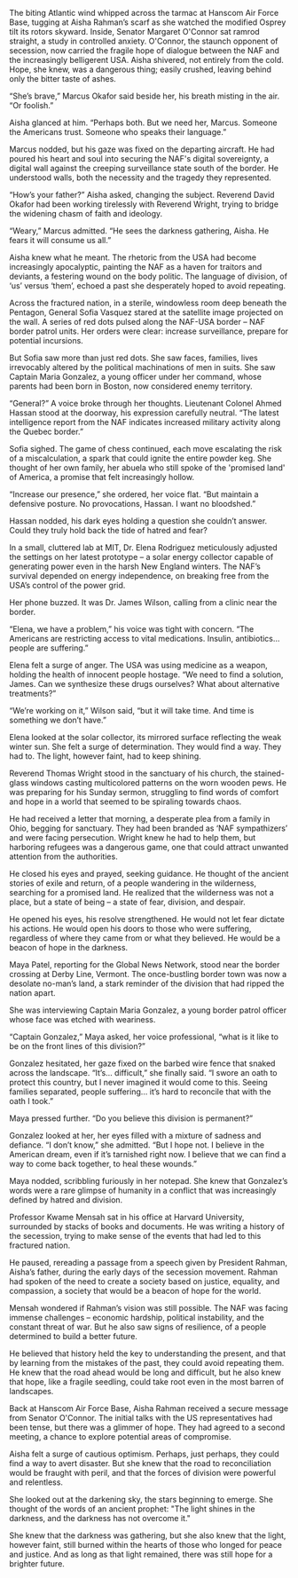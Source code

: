 The biting Atlantic wind whipped across the tarmac at Hanscom Air Force Base, tugging at Aisha Rahman’s scarf as she watched the modified Osprey tilt its rotors skyward. Inside, Senator Margaret O'Connor sat ramrod straight, a study in controlled anxiety. O'Connor, the staunch opponent of secession, now carried the fragile hope of dialogue between the NAF and the increasingly belligerent USA. Aisha shivered, not entirely from the cold. Hope, she knew, was a dangerous thing; easily crushed, leaving behind only the bitter taste of ashes.

“She’s brave,” Marcus Okafor said beside her, his breath misting in the air. “Or foolish.”

Aisha glanced at him. “Perhaps both. But we need her, Marcus. Someone the Americans trust. Someone who speaks their language.”

Marcus nodded, but his gaze was fixed on the departing aircraft. He had poured his heart and soul into securing the NAF's digital sovereignty, a digital wall against the creeping surveillance state south of the border. He understood walls, both the necessity and the tragedy they represented.

“How’s your father?” Aisha asked, changing the subject. Reverend David Okafor had been working tirelessly with Reverend Wright, trying to bridge the widening chasm of faith and ideology.

“Weary,” Marcus admitted. “He sees the darkness gathering, Aisha. He fears it will consume us all.”

Aisha knew what he meant. The rhetoric from the USA had become increasingly apocalyptic, painting the NAF as a haven for traitors and deviants, a festering wound on the body politic. The language of division, of ‘us’ versus ‘them’, echoed a past she desperately hoped to avoid repeating.

Across the fractured nation, in a sterile, windowless room deep beneath the Pentagon, General Sofia Vasquez stared at the satellite image projected on the wall. A series of red dots pulsed along the NAF-USA border – NAF border patrol units. Her orders were clear: increase surveillance, prepare for potential incursions.

But Sofia saw more than just red dots. She saw faces, families, lives irrevocably altered by the political machinations of men in suits. She saw Captain Maria Gonzalez, a young officer under her command, whose parents had been born in Boston, now considered enemy territory.

“General?” A voice broke through her thoughts. Lieutenant Colonel Ahmed Hassan stood at the doorway, his expression carefully neutral. “The latest intelligence report from the NAF indicates increased military activity along the Quebec border.”

Sofia sighed. The game of chess continued, each move escalating the risk of a miscalculation, a spark that could ignite the entire powder keg. She thought of her own family, her abuela who still spoke of the 'promised land' of America, a promise that felt increasingly hollow.

“Increase our presence,” she ordered, her voice flat. “But maintain a defensive posture. No provocations, Hassan. I want no bloodshed.”

Hassan nodded, his dark eyes holding a question she couldn’t answer. Could they truly hold back the tide of hatred and fear?

In a small, cluttered lab at MIT, Dr. Elena Rodriguez meticulously adjusted the settings on her latest prototype – a solar energy collector capable of generating power even in the harsh New England winters. The NAF’s survival depended on energy independence, on breaking free from the USA’s control of the power grid.

Her phone buzzed. It was Dr. James Wilson, calling from a clinic near the border.

“Elena, we have a problem,” his voice was tight with concern. “The Americans are restricting access to vital medications. Insulin, antibiotics… people are suffering.”

Elena felt a surge of anger. The USA was using medicine as a weapon, holding the health of innocent people hostage. “We need to find a solution, James. Can we synthesize these drugs ourselves? What about alternative treatments?”

“We’re working on it,” Wilson said, “but it will take time. And time is something we don’t have.”

Elena looked at the solar collector, its mirrored surface reflecting the weak winter sun. She felt a surge of determination. They would find a way. They had to. The light, however faint, had to keep shining.

Reverend Thomas Wright stood in the sanctuary of his church, the stained-glass windows casting multicolored patterns on the worn wooden pews. He was preparing for his Sunday sermon, struggling to find words of comfort and hope in a world that seemed to be spiraling towards chaos.

He had received a letter that morning, a desperate plea from a family in Ohio, begging for sanctuary. They had been branded as ‘NAF sympathizers’ and were facing persecution. Wright knew he had to help them, but harboring refugees was a dangerous game, one that could attract unwanted attention from the authorities.

He closed his eyes and prayed, seeking guidance. He thought of the ancient stories of exile and return, of a people wandering in the wilderness, searching for a promised land. He realized that the wilderness was not a place, but a state of being – a state of fear, division, and despair.

He opened his eyes, his resolve strengthened. He would not let fear dictate his actions. He would open his doors to those who were suffering, regardless of where they came from or what they believed. He would be a beacon of hope in the darkness.

Maya Patel, reporting for the Global News Network, stood near the border crossing at Derby Line, Vermont. The once-bustling border town was now a desolate no-man’s land, a stark reminder of the division that had ripped the nation apart.

She was interviewing Captain Maria Gonzalez, a young border patrol officer whose face was etched with weariness.

“Captain Gonzalez,” Maya asked, her voice professional, “what is it like to be on the front lines of this division?”

Gonzalez hesitated, her gaze fixed on the barbed wire fence that snaked across the landscape. “It’s… difficult,” she finally said. “I swore an oath to protect this country, but I never imagined it would come to this. Seeing families separated, people suffering… it’s hard to reconcile that with the oath I took.”

Maya pressed further. “Do you believe this division is permanent?”

Gonzalez looked at her, her eyes filled with a mixture of sadness and defiance. “I don’t know,” she admitted. “But I hope not. I believe in the American dream, even if it’s tarnished right now. I believe that we can find a way to come back together, to heal these wounds.”

Maya nodded, scribbling furiously in her notepad. She knew that Gonzalez’s words were a rare glimpse of humanity in a conflict that was increasingly defined by hatred and division.

Professor Kwame Mensah sat in his office at Harvard University, surrounded by stacks of books and documents. He was writing a history of the secession, trying to make sense of the events that had led to this fractured nation.

He paused, rereading a passage from a speech given by President Rahman, Aisha’s father, during the early days of the secession movement. Rahman had spoken of the need to create a society based on justice, equality, and compassion, a society that would be a beacon of hope for the world.

Mensah wondered if Rahman’s vision was still possible. The NAF was facing immense challenges – economic hardship, political instability, and the constant threat of war. But he also saw signs of resilience, of a people determined to build a better future.

He believed that history held the key to understanding the present, and that by learning from the mistakes of the past, they could avoid repeating them. He knew that the road ahead would be long and difficult, but he also knew that hope, like a fragile seedling, could take root even in the most barren of landscapes.

Back at Hanscom Air Force Base, Aisha Rahman received a secure message from Senator O'Connor. The initial talks with the US representatives had been tense, but there was a glimmer of hope. They had agreed to a second meeting, a chance to explore potential areas of compromise.

Aisha felt a surge of cautious optimism. Perhaps, just perhaps, they could find a way to avert disaster. But she knew that the road to reconciliation would be fraught with peril, and that the forces of division were powerful and relentless.

She looked out at the darkening sky, the stars beginning to emerge. She thought of the words of an ancient prophet: "The light shines in the darkness, and the darkness has not overcome it."

She knew that the darkness was gathering, but she also knew that the light, however faint, still burned within the hearts of those who longed for peace and justice. And as long as that light remained, there was still hope for a brighter future.